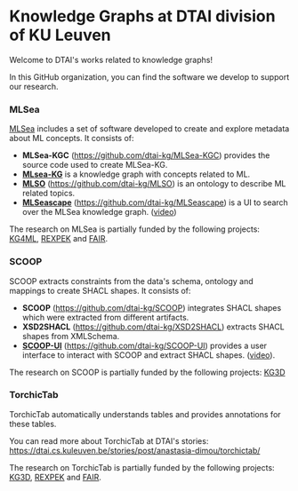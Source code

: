 # Knowledge Graphs at DTAI division of KU Leuven
Welcome to DTAI's works related to knowledge graphs!

In this GitHub organization, you can find the software we develop to support our research.

### **MLSea** 

[MLSea](http://w3id.org/mlsea/) includes a set of software developed to create and explore metadata about ML concepts.
It consists of:
- **MLSea-KGC** (https://github.com/dtai-kg/MLSea-KGC) provides the source code used to create MLSea-KG.
- [**MLsea-KG**](http://w3id.org/mlsea-kg) is a knowledge graph with concepts related to ML.
- [**MLSO**](https://w3id.org/mlso) (https://github.com/dtai-kg/MLSO) is an ontology to describe ML related topics.
- [**MLSeascape**](http://w3id.org/mlseascape) (https://github.com/dtai-kg/MLSeascape) is a UI to search over the MLSea knowledge graph. ([video](https://youtu.be/jn-GGwm52EM?feature=shared))

The research on MLSea is partially funded by the following projects: 
[KG4ML](https://research.kuleuven.be/portal/nl/project/3E220028), 
[REXPEK](https://rexpek.github.io/) and
[FAIR](https://www.flandersairesearch.be/en).

### **SCOOP** 

SCOOP extracts constraints from the data's schema, ontology and mappings to create SHACL shapes.
It consists of:
- **SCOOP** (https://github.com/dtai-kg/SCOOP) integrates SHACL shapes which were extracted from different artifacts.
- **XSD2SHACL** (https://github.com/dtai-kg/XSD2SHACL) extracts SHACL shapes from XMLSchema.
- [**SCOOP-UI**](https://demos.citius.usc.es/scoop/#doc) (https://github.com/dtai-kg/SCOOP-UI) provides a user interface to interact with SCOOP and extract SHACL shapes.
  ([video](https://youtu.be/A3kocY7ysjs?feature=shared)).

The research on SCOOP is partially funded by the following projects: 
[KG3D](https://w3id.org/kg3d/)

### **TorchicTab**
TorchicTab automatically understands tables and provides annotations for these tables.

You can read more about TorchicTab at DTAI's stories: https://dtai.cs.kuleuven.be/stories/post/anastasia-dimou/torchictab/

The research on TorchicTab is partially funded by the following projects: 
[KG3D](https://w3id.org/kg3d/),
[REXPEK](https://rexpek.github.io/) and
[FAIR](https://www.flandersairesearch.be/en).

